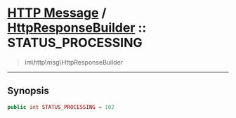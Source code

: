 # [HTTP Message](http.md) / [HttpResponseBuilder](http-HttpResponseBuilder.md) :: STATUS_PROCESSING
 > im\http\msg\HttpResponseBuilder
____

## Synopsis
```php
public int STATUS_PROCESSING = 102
```
